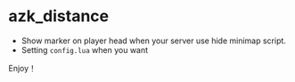 # azk_distance

* Show marker on player head when your server use hide minimap script.
* Setting `config.lua` when you want

Enjoy！
